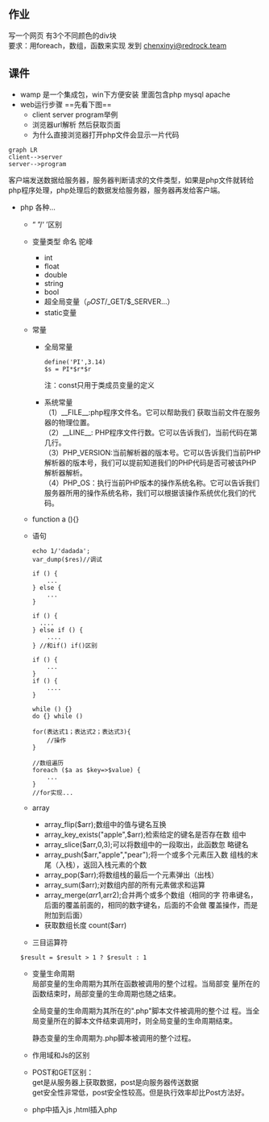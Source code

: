 ## 作业
写一个网页 有3个不同颜色的div块  
要求：用foreach，数组，函数来实现
发到 chenxinyi@redrock.team




## 课件
+ wamp 是一个集成包，win下方便安装 里面包含php mysql apache 
+ web运行步骤 ==先看下图==
    + client server program举例
    + 浏览器url解析 然后获取页面
    + 为什么直接浏览器打开php文件会显示一片代码

```
graph LR
client-->server
server-->program

```
  客户端发送数据给服务器，服务器判断请求的文件类型，如果是php文件就转给php程序处理，php处理后的数据发给服务器，服务器再发给客户端。
 
+ php 各种...
    + “ ”/‘ ’区别
    + 变量类型 命名 驼峰  
        + int 
        + float
        + double
        + string
        + bool
        + 超全局变量（$_POST/$_GET/$_SERVER...）
        + static变量 
    + 常量
        + 全局常量
            ```
            define('PI',3.14)
            $s = PI*$r*$r    
            ```
            注：const只用于类成员变量的定义
            
        + 系统常量  
        （1）\_\_FILE__:php程序文件名。它可以帮助我们         获取当前文件在服务器的物理位置。  
        （2）\_\_LINE__:                     PHP程序文件行数。它可以告诉我们，当前代码在第几行。  
        （3）PHP_VERSION:当前解析器的版本号。它可以告诉我们当前PHP解析器的版本号，我们可以提前知道我们的PHP代码是否可被该PHP解析器解析。  
        （4）PHP_OS：执行当前PHP版本的操作系统名称。它可以告诉我们服务器所用的操作系统名称，我们可以根据该操作系统优化我们的代码。
    + function a (){}
    + 语句
        ```
        echo 1/'dadada';
        var_dump($res)//调试
        ```
        ```
        if () {
            ...
        } else {
            ...
        }
        
        ```
        
        ```
        if () {
          ....
        } else if () {
            ....
        } //和if() if()区别
        ```
        ```
        if () {
            ...
        }
        if () {
            ....
        } 
        ```
        ```
        while () {}
        do {} while ()
        ```
        ```
        for(表达式1；表达式2；表达式3){
            //操作
        }
        ```
        ```
        //数组遍历
        foreach ($a as $key=>$value) {
            ...
        }
        //for实现...
        ```
    + array
        + array_flip($arr);数组中的值与键名互换
        + array_key_exists("apple",$arr);检索给定的键名是否存在数             组中
        + array_slice($arr,0,3);可以将数组中的一段取出，此函数忽             略键名
        + array_push($arr,"apple","pear");将一个或多个元素压入数             组栈的末尾（入栈），返回入栈元素的个数
        + array_pop($arr);将数组栈的最后一个元素弹出（出栈）
        + array_sum($arr);对数组内部的所有元素做求和运算
        + array_merge($arr1,$arr2);合并两个或多个数组（相同的字         符串键名，后面的覆盖前面的，相同的数字键名，后面的不会做         覆盖操作，而是附加到后面）
        + 获取数组长度 count($arr)
    + 三目运算符
    ```
    $result = $result > 1 ? $result : 1
    ```
    + 变量生命周期   
        局部变量的生命周期为其所在函数被调用的整个过程。当局部变         量所在的函数结束时，局部变量的生命周期也随之结束。  

        全局变量的生命周期为其所在的".php"脚本文件被调用的整个过     程。当全局变量所在的脚本文件结束调用时，则全局变量的生命周期结束。  

        静态变量的生命周期为.php脚本被调用的整个过程。
    + 作用域和Js的区别 
    + POST和GET区别：  
        get是从服务器上获取数据，post是向服务器传送数据  
        get安全性非常低，post安全性较高。但是执行效率却比Post方法好。   
    + php中插入js ,html插入php
    